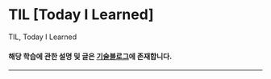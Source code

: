 # TIL [Today I Learned]

TIL, Today I Learned

#### 해당 학습에 관한 설명 및 글은 [기술블로그](https://wonit.tistory.com/)에 존재합니다.

---
